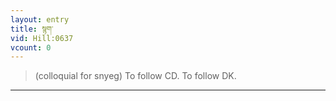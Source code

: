 ```yaml
---
layout: entry
title: སྙག་
vid: Hill:0637
vcount: 0
---
```

> (colloquial for snyeg) To follow CD\. To follow DK\.


---

